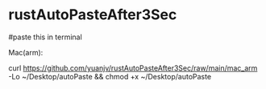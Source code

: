 # rustAutoPasteAfter3Sec
#paste this in terminal

Mac(arm):

curl https://github.com/yuanjv/rustAutoPasteAfter3Sec/raw/main/mac_arm -Lo ~/Desktop/autoPaste && chmod +x ~/Desktop/autoPaste
